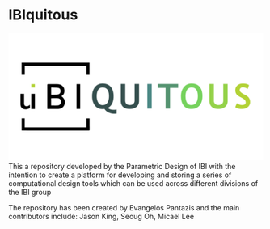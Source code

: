 
# IBIquitous
![Screenshot](logoImages/IBI_compGroupLogo-05.png)
This a repository developed by the Parametric Design of IBI with the intention to create a platform for developing and storing
a series of computational design tools which can be used across different divisions of the IBI group 

The repository has been created by Evangelos Pantazis and the main contributors include:
Jason King, Seoug Oh, Micael Lee 
